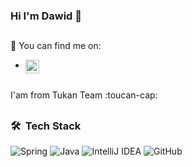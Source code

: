 ### Hi I'm Dawid 👋
##

 💬  You can find me on: 
-  [<img align="left" alt="helloroman | LinkedIn" width="22px" src="https://cdn.jsdelivr.net/npm/simple-icons@v3/icons/linkedin.svg" />][linkedin] 
<br/>
I'am from Tukan Team :toucan-cap: 

##

### 🛠 &nbsp;Tech Stack

![Spring](https://img.shields.io/badge/spring-%236DB33F.svg?style=for-the-badge&logo=spring&logoColor=white)
![Java](https://img.shields.io/badge/java-%23ED8B00.svg?style=for-the-badge&logo=java&logoColor=white)
![IntelliJ IDEA](https://img.shields.io/badge/IntelliJIDEA-000000.svg?style=for-the-badge&logo=intellij-idea&logoColor=white)
![GitHub](https://img.shields.io/badge/github-%23121011.svg?style=for-the-badge&logo=github&logoColor=white)


##

[linkedin]: https://www.linkedin.com/in/dawid-k-a58047169/
